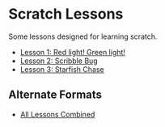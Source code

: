# Scratch Lessons
Some lessons designed for learning scratch.

- [Lesson 1: Red light! Green light!](/RedLightGreenLight.md)
- [Lesson 2: Scribble Bug](/ScribbleBug.md)
- [Lesson 3: Starfish Chase](/StarfishChase.md)

## Alternate Formats

- [All Lessons Combined](http://scratch.delaporte.us)
